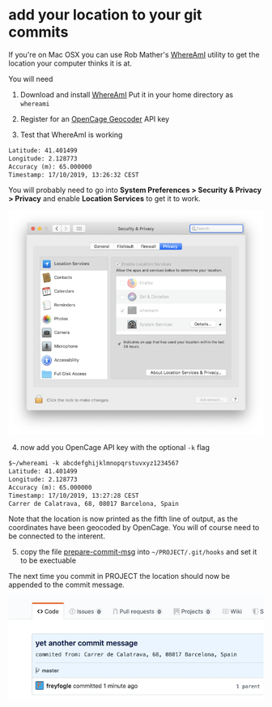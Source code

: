 

# add your location to your git commits

If you're on Mac OSX you can use Rob Mather's [WhereAmI](https://github.com/robmathers/WhereAmI) utility to get the location your computer thinks it is at.


You will need

1. Download and install [WhereAmI](https://github.com/robmathers/WhereAmI)
Put it in your home directory as `whereami`

2. Register for an [OpenCage Geocoder](https://opencagedata.com/) API key

3. Test that WhereAmI is working

```$~/whereami 
Latitude: 41.401499
Longitude: 2.128773
Accuracy (m): 65.000000
Timestamp: 17/10/2019, 13:26:32 CEST
```

You will probably need to go into **System Preferences > Security & Privacy > Privacy** and enable **Location Services** to get it to work. 

![image](enable-location-services.png)


4. now add you OpenCage API key with the optional `-k` flag

```
$~/whereami -k abcdefghijklmnopqrstuvxyz1234567
Latitude: 41.401499
Longitude: 2.128773
Accuracy (m): 65.000000
Timestamp: 17/10/2019, 13:27:28 CEST
Carrer de Calatrava, 68, 08017 Barcelona, Spain
```

Note that the location is now printed as the fifth line of output, as the
coordinates have been geocoded by OpenCage. You will of course need to be
connected to the interent.

5. copy the file [prepare-commit-msg](prepare-commit-msg) into `~/PROJECT/.git/hooks` and set it to be exectuable

The next time you commit in PROJECT the location should now be appended to the commit message. 

![image](commit-message-example.png)


